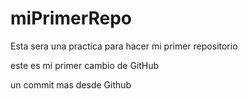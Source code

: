 # miPrimerRepo

Esta sera una practica para hacer mi primer repositorio

este es mi primer cambio de GitHub

un commit mas desde Github
